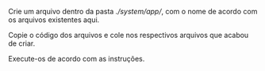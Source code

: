Crie um arquivo dentro da pasta *./system/app/*, com o nome de acordo com os arquivos existentes aqui.

Copie o código dos arquivos e cole nos respectivos arquivos que acabou de criar.

Execute-os de acordo com as instruções.